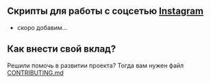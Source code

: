 ## Скрипты для работы с соцсетью [Instagram](https://instagram.com)

* скоро добавим...

## Как внести свой вклад?
Решили помочь в развитии проекта? Тогда вам нужен файл [CONTRIBUTING.md](https://github.com/AiratHalitov/social-scripts/blob/master/CONTRIBUTING.md)
